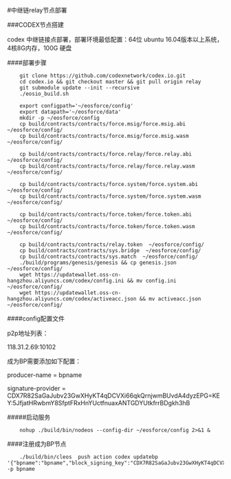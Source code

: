 #中继链relay节点部署

###CODEX节点搭建

codex 中继链接点部署，部署环境最低配置：64位 ubuntu 16.04版本以上系统，4核8G内存，100G 硬盘

####部署步骤
```
    git clone https://github.com/codexnetwork/codex.io.git
    cd codex.io && git checkout master && git pull origin relay
    git submodule update --init --recursive
    ./eosio_build.sh
    
    export configpath='~/eosforce/config'
    export datapath='~/eosforce/data'
    mkdir -p ~/eosforce/config
    cp build/contracts/contracts/force.msig/force.msig.abi  ~/eosforce/config/
    cp build/contracts/contracts/force.msig/force.msig.wasm  ~/eosforce/config/
    
    cp build/contracts/contracts/force.relay/force.relay.abi  ~/eosforce/config/
    cp build/contracts/contracts/force.relay/force.relay.wasm  ~/eosforce/config/
    
    cp build/contracts/contracts/force.system/force.system.abi  ~/eosforce/config/
    cp build/contracts/contracts/force.system/force.system.wasm  ~/eosforce/config/
    
    cp build/contracts/contracts/force.token/force.token.abi  ~/eosforce/config/
    cp build/contracts/contracts/force.token/force.token.wasm  ~/eosforce/config/
    
    cp build/contracts/contracts/relay.token  ~/eosforce/config/
    cp build/contracts/contracts/sys.bridge  ~/eosforce/config/
    cp build/contracts/contracts/sys.match  ~/eosforce/config/
    ./build/programs/genesis/genesis && cp genesis.json ~/eosforce/config/
    wget https://updatewallet.oss-cn-hangzhou.aliyuncs.com/codex/config.ini && mv config.ini  ~/eosforce/config/
    wget https://updatewallet.oss-cn-hangzhou.aliyuncs.com/codex/activeacc.json && mv activeacc.json  ~/eosforce/config/
```

####config配置文件

p2p地址列表：

118.31.2.69:10102

成为BP需要添加如下配置：

producer-name = bpname

signature-provider = CDX7R82SaGaJubv23GwXHyKT4qDCVXi66qkQrnjwmBUvdA4dyzEPG=KEY:5JfjatHRwbmY8SfptFRxHnYUctfnuaxANTGDYUtkfrrBDgkh3hB

#####启动服务
```
	nohup ./build/bin/nodeos --config-dir ~/eosforce/config 2>&1 &
```
	
####注册成为BP节点
```
	./build/bin/cleos  push action codex updatebp '{"bpname":"bpname","block_signing_key":"CDX7R82SaGaJubv23GwXHyKT4qDCVXi66qkQrnjwmBUvdA4dyzEPG","commission_rate":"100","url":"https://eosforce.io"}' -p bpname
```
